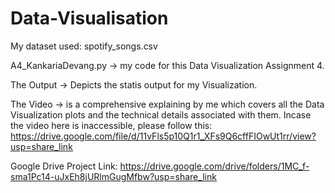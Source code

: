 # Data-Visualisation

My dataset used: spotify_songs.csv

A4_KankariaDevang.py -> my code for this Data Visualization Assignment 4.

The Output -> Depicts the statis output for my Visualization.

The Video -> is a comprehensive explaining by me which covers all the Data Visualization plots and the technical details associated with them.
Incase the video here is inaccessible, please follow this: 
https://drive.google.com/file/d/11vFls5p10Q1r1_XFs9Q6cffFIOwUt1rr/view?usp=share_link

Google Drive Project Link:
https://drive.google.com/drive/folders/1MC_f-sma1Pc14-uJxEh8jURlmGugMfbw?usp=share_link
